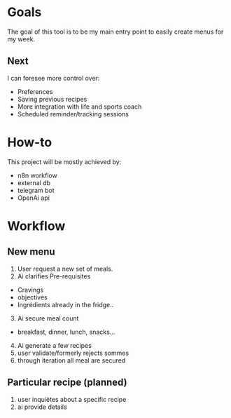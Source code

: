 # Goals
The goal of this tool is to be my main entry point to easily create menus for my week.

## Next
I can foresee more control over:
* Preferences 
* Saving previous recipes
* More integration with life and sports coach
* Scheduled reminder/tracking sessions

# How-to
This project will be mostly achieved by:
* n8n workflow
* external db
* telegram bot
* OpenAi api

# Workflow
## New menu
1. User request a new set of meals.
2. Ai clarifies Pre-requisites
* Cravings
* objectives
* Ingrédients already in the fridge..
3. Ai secure meal count
* breakfast, dinner, lunch, snacks...
4. Ai generate a few recipes 
5. user validate/formerly rejects sommes
6. through iteration all meal are secured 

## Particular recipe (planned)
1. user inquiètes about a specific recipe 
2. ai provide details




